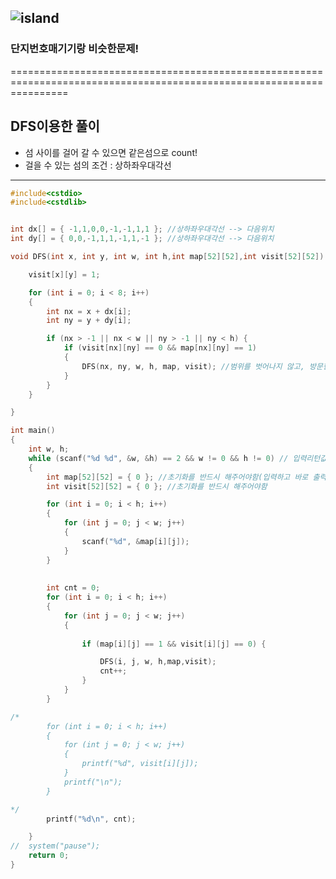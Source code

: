 ![island](https://user-images.githubusercontent.com/29946480/62061420-6b966d80-b227-11e9-97c8-37b327e63045.PNG)
-----------------------------------------------------------------------------------------------------------------------
### 단지번호매기기랑 비슷한문제!
======================================================================================================================

## DFS이용한 풀이

- 섬 사이를 걸어 갈 수 있으면 같은섬으로 count!
- 걸을 수 있는 섬의 조건 : 상하좌우대각선

---------------------------------------------------------------------------------------------------------------------
```c
#include<cstdio>
#include<cstdlib>


int dx[] = { -1,1,0,0,-1,-1,1,1 }; //상하좌우대각선 --> 다음위치
int dy[] = { 0,0,-1,1,1,-1,1,-1 }; //상하좌우대각선 --> 다음위치

void DFS(int x, int y, int w, int h,int map[52][52],int visit[52][52]) {

	visit[x][y] = 1;

	for (int i = 0; i < 8; i++)
	{
		int nx = x + dx[i];
		int ny = y + dy[i];

		if (nx > -1 || nx < w || ny > -1 || ny < h) {
			if (visit[nx][ny] == 0 && map[nx][ny] == 1)
			{
				DFS(nx, ny, w, h, map, visit); //범위를 벗어나지 않고, 방문한적이 없고, 다음위치에 섬이 있으면 DFS탐색
			}
		}
	}

}

int main()
{
	int w, h;
	while (scanf("%d %d", &w, &h) == 2 && w != 0 && h != 0) // 입력리턴값이 2개이고, w와 h가 0이 아니면 반복!!
	{
		int map[52][52] = { 0 }; //초기화를 반드시 해주어야함(입력하고 바로 출력이 되기때문)
		int visit[52][52] = { 0 }; //초기화를 반드시 해주어야함

		for (int i = 0; i < h; i++)
		{
			for (int j = 0; j < w; j++)
			{
				scanf("%d", &map[i][j]);
			}
		}
		
		
		int cnt = 0;
		for (int i = 0; i < h; i++)
		{
			for (int j = 0; j < w; j++)
			{
				
				if (map[i][j] == 1 && visit[i][j] == 0) {

					DFS(i, j, w, h,map,visit);
					cnt++; 
				}
			}
		}

/*
		for (int i = 0; i < h; i++)
		{
			for (int j = 0; j < w; j++)
			{
				printf("%d", visit[i][j]);
			}
			printf("\n");
		}

*/
		printf("%d\n", cnt);

	}
//	system("pause");
	return 0;
}
```
